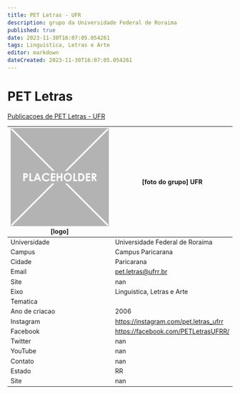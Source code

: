 ```yaml
---
title: PET Letras - UFR
description: grupo da Universidade Federal de Roraima
published: true
date: 2023-11-30T16:07:05.054261
tags: Linguistica, Letras e Arte
editor: markdown
dateCreated: 2023-11-30T16:07:05.054261
---
```


# PET Letras

[Publicacoes de PET Letras - UFR](/atividade/172PETLetrasUFR/feed.md)

| ![placeholder.png](/placeholder.png) [logo] | [foto do grupo] UFR         |
| ------------------------------------------- | ------------------------------------------------- |
| Universidade                                | Universidade Federal de Roraima      |
| Campus                                      | Campus Paricarana            |
| Cidade                                      | Paricarana             |
| Email                                       | pet.letras@ufrr.br             |
| Site                                        | nan              |
| Eixo                                        | Linguistica, Letras e Arte              |
| Tematica                                    |           |
| Ano de criacao                              | 2006        |
| Instagram                                   | https://instagram.com/pet.letras_ufrr         |
| Facebook                                    | https://facebook.com/PETLetrasUFRR/          |
| Twitter                                     | nan           |
| YouTube                                     | nan           |
| Contato                                     | nan         |
| Estado                                      |  RR            |
| Site                                        | nan |
